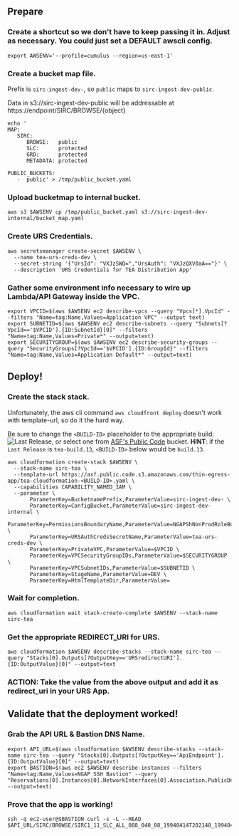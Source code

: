 ## Prepare  

### Create a shortcut so we don't have to keep passing it in. Adjust as necessary. You could just set a DEFAULT awscli config.
```
export AWSENV='--profile=cumulus --region=us-east-1'
```

### Create a bucket map file.

Prefix is `sirc-ingest-dev-`, so  `public` maps to `sirc-ingest-dev-public`.

Data in s3://sirc-ingest-dev-public will be addressable at https://endpoint/SIRC/BROWSE/{object}


```
echo '
MAP: 
   SIRC:
      BROWSE:   public
      SLC:      protected
      GRD:      protected
      METADATA: protected

PUBLIC_BUCKETS:
   -  public' > /tmp/public_bucket.yaml 
```

### Upload bucketmap to internal bucket.
```
aws s3 $AWSENV cp /tmp/public_bucket.yaml s3://sirc-ingest-dev-internal/bucket_map.yaml
```

### Create URS Credentials.
```
aws secretsmanager create-secret $AWSENV \
  --name tea-urs-creds-dev \
  --secret-string '{"UrsId": "VXJzSWQ=","UrsAuth": "VXJzQXV0aA=="}' \
  --description 'URS Credentials for TEA Distribution App'
```

### Gather some environment info necessary to wire up Lambda/API Gateway inside the VPC.
```
export VPCID=$(aws $AWSENV ec2 describe-vpcs --query "Vpcs[*].VpcId" --filters "Name=tag:Name,Values=Application VPC" --output text)
export SUBNETID=$(aws $AWSENV ec2 describe-subnets --query "Subnets[?VpcId=='$VPCID'].{ID:SubnetId}[0]" --filters "Name=tag:Name,Values=Private*" --output=text)
export SECURITYGROUP=$(aws $AWSENV ec2 describe-security-groups --query "SecurityGroups[?VpcId=='$VPCID'].{ID:GroupId}" --filters "Name=tag:Name,Values=Application Default*" --output=text)
```

## Deploy!

### Create the stack stack.  

Unfortunately, the aws cli command `aws cloudfront deploy` doesn't work with template-url, so do it the hard way.

Be sure to change the `<BUILD-ID>` placeholder to the appropriate build: ![Last Release](https://img.shields.io/endpoint.svg?url=https%3A%2F%2Fs3.amazonaws.com%2Fasf.public.code%2Fthin-egress-app%2Flastrelease.json), or select one from [ASF's Public Code](https://s3.amazonaws.com/asf.public.code/index.html) bucket. **HINT**: if the `Last Release` is `tea-build.13`, `<BUILD-ID>` below would be `build.13`. 


```
aws cloudformation create-stack $AWSENV \
  --stack-name sirc-tea \
  --template-url https://asf.public.code.s3.amazonaws.com/thin-egress-app/tea-cloudformation-<BUILD-ID>.yaml \
  --capabilities CAPABILITY_NAMED_IAM \
  --parameter \
       ParameterKey=BucketnamePrefix,ParameterValue=sirc-ingest-dev- \
       ParameterKey=ConfigBucket,ParameterValue=sirc-ingest-dev-internal \
       ParameterKey=PermissionsBoundaryName,ParameterValue=NGAPShNonProdRoleBoundary \
       ParameterKey=URSAuthCredsSecretName,ParameterValue=tea-urs-creds-dev \
       ParameterKey=PrivateVPC,ParameterValue=$VPCID \
       ParameterKey=VPCSecurityGroupIDs,ParameterValue=$SECURITYGROUP \
       ParameterKey=VPCSubnetIDs,ParameterValue=$SUBNETID \
       ParameterKey=StageName,ParameterValue=DEV \
       ParameterKey=HtmlTemplateDir,ParameterValue= 
```

### Wait for completion. 
```
aws cloudformation wait stack-create-complete $AWSENV --stack-name sirc-tea
```

### Get the appropriate REDIRECT_URI for URS.
```
aws cloudformation $AWSENV describe-stacks --stack-name sirc-tea --query "Stacks[0].Outputs[?OutputKey=='URSredirectURI'].{ID:OutputValue}[0]" --output=text
```

### ACTION: Take the value from the above output and add it as redirect_uri in your URS App.

## Validate that the deployment worked!
 
###  Grab the API URL & Bastion DNS Name.
```
export API_URL=$(aws cloudformation $AWSENV describe-stacks --stack-name sirc-tea --query "Stacks[0].Outputs[?OutputKey=='ApiEndpoint'].{ID:OutputValue}[0]" --output=text)
export BASTION=$(aws ec2 $AWSENV describe-instances --filters "Name=tag:Name,Values=NGAP SSH Bastion" --query "Reservations[0].Instances[0].NetworkInterfaces[0].Association.PublicDnsName" --output=text)
```

###  Prove that the app is working!
```
ssh -q ec2-user@$BASTION curl -s -L --HEAD $API_URL/SIRC/BROWSE/SIRC1_11_SLC_ALL_088_040_08_19940414T202148_19940414T202202_browse.png
```


